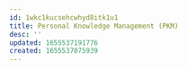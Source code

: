 ```yaml
---
id: 1wkc1kucsehcwhyd8itk1u1
title: Personal Knowledge Management (PKM)
desc: ''
updated: 1655537191776
created: 1655537075939
---
```

